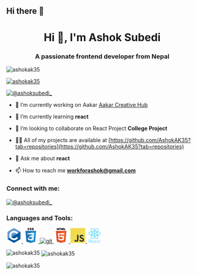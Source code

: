 ## Hi there 👋
<h1 align="center">Hi 👋, I'm Ashok Subedi</h1>
<h3 align="center">A passionate frontend developer from Nepal</h3>

<p align="left"> <img src="https://komarev.com/ghpvc/?username=ashokak35&label=Profile%20views&color=0e75b6&style=flat" alt="ashokak35" /> </p>

<p align="left"> <a href="https://github.com/ryo-ma/github-profile-trophy"><img src="https://github-profile-trophy.vercel.app/?username=ashokak35" alt="ashokak35" /></a> </p>

<p align="left"> <a href="https://twitter.com/@ashoksubedi_" target="blank"><img src="https://img.shields.io/twitter/follow/@ashoksubedi_?logo=twitter&style=for-the-badge" alt="@ashoksubedi_" /></a> </p>

- 🔭 I’m currently working on Aakar [Aakar Creative Hub](https://aakarcreativehub.com/)

- 🌱 I’m currently learning **react**

- 👯 I’m looking to collaborate on React Project **College Project**

- 👨‍💻 All of my projects are available at [https://github.com/AshokAK35?tab=repositories](https://github.com/AshokAK35?tab=repositories)

- 💬 Ask me about **react**

- 📫 How to reach me **workforashok@gmail.com**

<h3 align="left">Connect with me:</h3>
<p align="left">
<a href="https://twitter.com/@ashoksubedi_" target="blank"><img align="center" src="https://raw.githubusercontent.com/rahuldkjain/github-profile-readme-generator/master/src/images/icons/Social/twitter.svg" alt="@ashoksubedi_" height="30" width="40" /></a>
</p>

<h3 align="left">Languages and Tools:</h3>
<p align="left"> <a href="https://www.cprogramming.com/" target="_blank" rel="noreferrer"> <img src="https://raw.githubusercontent.com/devicons/devicon/master/icons/c/c-original.svg" alt="c" width="40" height="40"/> </a> <a href="https://www.w3schools.com/css/" target="_blank" rel="noreferrer"> <img src="https://raw.githubusercontent.com/devicons/devicon/master/icons/css3/css3-original-wordmark.svg" alt="css3" width="40" height="40"/> </a> <a href="https://git-scm.com/" target="_blank" rel="noreferrer"> <img src="https://www.vectorlogo.zone/logos/git-scm/git-scm-icon.svg" alt="git" width="40" height="40"/> </a> <a href="https://www.w3.org/html/" target="_blank" rel="noreferrer"> <img src="https://raw.githubusercontent.com/devicons/devicon/master/icons/html5/html5-original-wordmark.svg" alt="html5" width="40" height="40"/> </a> <a href="https://developer.mozilla.org/en-US/docs/Web/JavaScript" target="_blank" rel="noreferrer"> <img src="https://raw.githubusercontent.com/devicons/devicon/master/icons/javascript/javascript-original.svg" alt="javascript" width="40" height="40"/> </a> <a href="https://reactjs.org/" target="_blank" rel="noreferrer"> <img src="https://raw.githubusercontent.com/devicons/devicon/master/icons/react/react-original-wordmark.svg" alt="react" width="40" height="40"/> </a> </p>

<p><img align="left" src="https://github-readme-stats.vercel.app/api/top-langs?username=ashokak35&show_icons=true&locale=en&layout=compact" alt="ashokak35" /></p>

<p>&nbsp;<img align="center" src="https://github-readme-stats.vercel.app/api?username=ashokak35&show_icons=true&locale=en" alt="ashokak35" /></p>

<p><img align="center" src="https://github-readme-streak-stats.herokuapp.com/?user=ashokak35&" alt="ashokak35" /></p>


